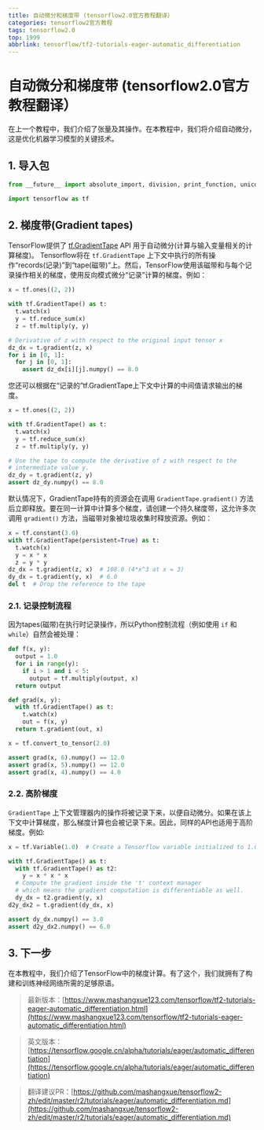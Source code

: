 ```yaml
---
title: 自动微分和梯度带 (tensorflow2.0官方教程翻译）
categories: tensorflow2官方教程
tags: tensorflow2.0
top: 1999
abbrlink: tensorflow/tf2-tutorials-eager-automatic_differentiation
---
```


# 自动微分和梯度带 (tensorflow2.0官方教程翻译）

在上一个教程中，我们介绍了张量及其操作。在本教程中，我们将介绍自动微分，这是优化机器学习模型的关键技术。


## 1. 导入包

```python
from __future__ import absolute_import, division, print_function, unicode_literals

import tensorflow as tf
```

## 2. 梯度带(Gradient tapes)

TensorFlow提供了 [tf.GradientTape](https://www.tensorflow.org/api_docs/python/tf/GradientTape) API 用于自动微分(计算与输入变量相关的计算梯度)。
Tensorflow将在 `tf.GradientTape` 上下文中执行的所有操作“records(记录)”到“tape(磁带)”上。然后，TensorFlow使用该磁带和与每个记录操作相关的梯度，使用反向模式微分“记录”计算的梯度。例如：

```python
x = tf.ones((2, 2))

with tf.GradientTape() as t:
  t.watch(x)
  y = tf.reduce_sum(x)
  z = tf.multiply(y, y)

# Derivative of z with respect to the original input tensor x
dz_dx = t.gradient(z, x)
for i in [0, 1]:
  for j in [0, 1]:
    assert dz_dx[i][j].numpy() == 8.0
```

您还可以根据在“记录的”tf.GradientTape上下文中计算的中间值请求输出的梯度。

```python
x = tf.ones((2, 2))

with tf.GradientTape() as t:
  t.watch(x)
  y = tf.reduce_sum(x)
  z = tf.multiply(y, y)

# Use the tape to compute the derivative of z with respect to the
# intermediate value y.
dz_dy = t.gradient(z, y)
assert dz_dy.numpy() == 8.0
```

默认情况下，GradientTape持有的资源会在调用 `GradientTape.gradient()` 方法后立即释放。要在同一计算中计算多个梯度，请创建一个持久梯度带，这允许多次调用 `gradient()` 方法，当磁带对象被垃圾收集时释放资源。例如：

```python
x = tf.constant(3.0)
with tf.GradientTape(persistent=True) as t:
  t.watch(x)
  y = x * x
  z = y * y
dz_dx = t.gradient(z, x)  # 108.0 (4*x^3 at x = 3)
dy_dx = t.gradient(y, x)  # 6.0
del t  # Drop the reference to the tape
```

### 2.1. 记录控制流程

因为tapes(磁带)在执行时记录操作，所以Python控制流程（例如使用 `if` 和 `while`）自然会被处理：

```python
def f(x, y):
  output = 1.0
  for i in range(y):
    if i > 1 and i < 5:
      output = tf.multiply(output, x)
  return output

def grad(x, y):
  with tf.GradientTape() as t:
    t.watch(x)
    out = f(x, y)
  return t.gradient(out, x)

x = tf.convert_to_tensor(2.0)

assert grad(x, 6).numpy() == 12.0
assert grad(x, 5).numpy() == 12.0
assert grad(x, 4).numpy() == 4.0

```

### 2.2. 高阶梯度

 `GradientTape` 上下文管理器内的操作将被记录下来，以便自动微分。如果在该上下文中计算梯度，那么梯度计算也会被记录下来。因此，同样的API也适用于高阶梯度。例如:

```python
x = tf.Variable(1.0)  # Create a Tensorflow variable initialized to 1.0

with tf.GradientTape() as t:
  with tf.GradientTape() as t2:
    y = x * x * x
  # Compute the gradient inside the 't' context manager
  # which means the gradient computation is differentiable as well.
  dy_dx = t2.gradient(y, x)
d2y_dx2 = t.gradient(dy_dx, x)

assert dy_dx.numpy() == 3.0
assert d2y_dx2.numpy() == 6.0
```

## 3. 下一步

在本教程中，我们介绍了TensorFlow中的梯度计算。有了这个，我们就拥有了构建和训练神经网络所需的足够原语。

> 最新版本：[https://www.mashangxue123.com/tensorflow/tf2-tutorials-eager-automatic_differentiation.html](https://www.mashangxue123.com/tensorflow/tf2-tutorials-eager-automatic_differentiation.html)

> 英文版本：[https://tensorflow.google.cn/alpha/tutorials/eager/automatic_differentiation](https://tensorflow.google.cn/alpha/tutorials/eager/automatic_differentiation)

> 翻译建议PR：[https://github.com/mashangxue/tensorflow2-zh/edit/master/r2/tutorials/eager/automatic_differentiation.md](https://github.com/mashangxue/tensorflow2-zh/edit/master/r2/tutorials/eager/automatic_differentiation.md)
